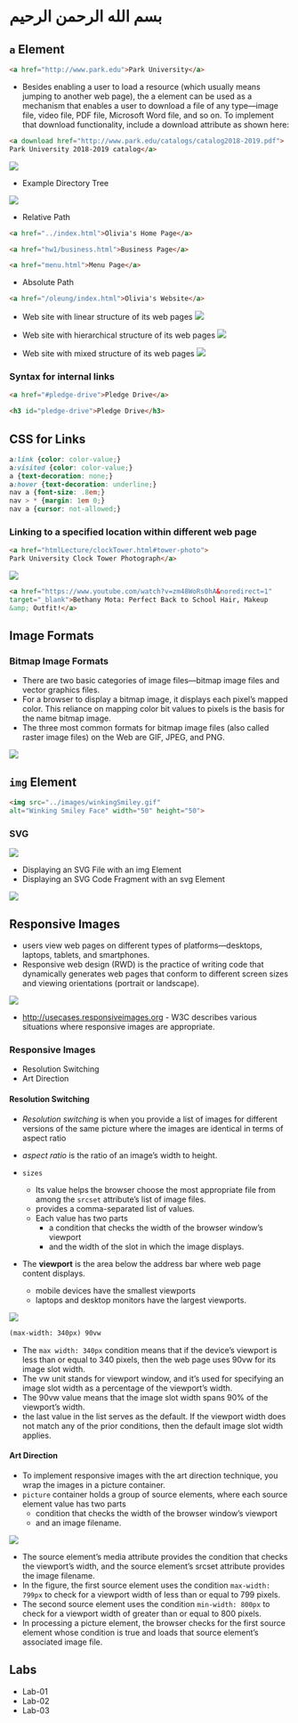 # بسم الله الرحمن الرحيم

## `a` Element

```html
<a href="http://www.park.edu">Park University</a>
```

- Besides enabling a user to load a resource (which usually means jumping to another web page), the a element can be used as a mechanism that enables a user to download a file of any type—image file, video file, PDF file, Microsoft Word file, and so on. To implement that download functionality, include a download attribute as shown here:

```html
<a download href="http://www.park.edu/catalogs/catalog2018-2019.pdf">
Park University 2018-2019 catalog</a>
```

![](imgs/001.png)

- Example Directory Tree

![](imgs/002.png)

- Relative Path

```html
<a href="../index.html">Olivia's Home Page</a>
```
```html
<a href="hw1/business.html">Business Page</a>
```
```html
<a href="menu.html">Menu Page</a>
```

- Absolute Path

```html
<a href="/oleung/index.html">Olivia's Website</a>
```
- Web site with linear structure of its web pages
![](imgs/003.png)

- Web site with hierarchical structure of its web pages
![](imgs/004.png)

- Web site with mixed structure of its web pages
![](imgs/005.png)

### Syntax for internal links

```html
<a href="#pledge-drive">Pledge Drive</a>
```

```html
<h3 id="pledge-drive">Pledge Drive</h3>
```

## CSS for Links

```css
a:link {color: color-value;}
a:visited {color: color-value;}
a {text-decoration: none;}
a:hover {text-decoration: underline;}
nav a {font-size: .8em;}
nav > * {margin: 1em 0;}
nav a {cursor: not-allowed;}
```

### Linking to a specified location within different web page

```html
<a href="htmlLecture/clockTower.html#tower-photo">
Park University Clock Tower Photograph</a>
```

![](imgs/006.png)

```html
<a href="https://www.youtube.com/watch?v=zm48WoRs0hA&noredirect=1"
target="_blank">Bethany Mota: Perfect Back to School Hair, Makeup
&amp; Outfit!</a>
```

## Image Formats

### Bitmap Image Formats

- There are two basic categories of image files—bitmap image files and vector graphics files.
- For a browser to display a bitmap image, it displays each pixel’s mapped color. This reliance on mapping color bit values to pixels is the basis for the name bitmap image.
- The three most common formats for bitmap image files (also called raster image files) on the Web are GIF, JPEG, and PNG.

![](imgs/007.png)

## `img` Element

```html
<img src="../images/winkingSmiley.gif"
alt="Winking Smiley Face" width="50" height="50">
```

### SVG

![](imgs/008.png)

- Displaying an SVG File with an img Element
- Displaying an SVG Code Fragment with an svg Element

![](imgs/009.png)

## Responsive Images

- users view web pages on different types of platforms—desktops, laptops, tablets, and smartphones.
- Responsive web design (RWD) is the practice of writing code that dynamically generates web pages that conform to different screen sizes and viewing orientations (portrait or landscape).

![](imgs/010.png)

- <http://usecases.responsiveimages.org> - W3C describes various situations where responsive images are appropriate.

### Responsive Images

- Resolution Switching
- Art Direction

#### Resolution Switching

- *Resolution switching* is when you provide a list of images for different versions of the same picture where the images are identical in terms of aspect ratio
- *aspect ratio* is the ratio of an image’s width to height.

- `sizes`
  - Its value helps the browser choose the most appropriate file from among the `srcset` attribute’s list of image files.
  - provides a comma-separated list of values.
  - Each value has two parts
    - a condition that checks the width of the browser window’s viewport
    - and the width of the slot in which the image displays.
- The **viewport** is the area below the address bar where web page content displays.
  - mobile devices have the smallest viewports
  - laptops and desktop monitors have the largest viewports.

![](imgs/011.png)

```html
(max-width: 340px) 90vw
```

- The `max width: 340px` condition means that if the device’s viewport is less than or equal to 340 pixels, then the web page uses 90vw for its image slot width.
- The vw unit stands for viewport window, and it’s used for specifying an image slot width as a percentage of the viewport’s width.
- The 90vw value means that the image slot width spans 90% of the viewport’s width.
- the last value in the list serves as the default. If the viewport width does not match any of the prior conditions, then the default image slot width applies.

#### Art Direction

- To implement responsive images with the art direction technique, you wrap the images in a picture container.
- `picture` container holds a group of source elements, where each source element value has two parts
  - condition that checks the width of the browser window’s viewport 
  - and an image filename.

![](imgs/012.png)

- The source element’s media attribute provides the condition that checks the viewport’s width, and the source element’s srcset attribute provides the image filename.
- In the figure, the first source element uses the condition `max-width: 799px` to check for a viewport width of less than or equal to 799 pixels.
- The second source element uses the condition `min-width: 800px` to check for a viewport width of greater than or equal to 800 pixels.
- In processing a picture element, the browser checks for the first source element whose condition is true and loads that source element’s associated image file.

## Labs

- Lab-01
- Lab-02
- Lab-03
